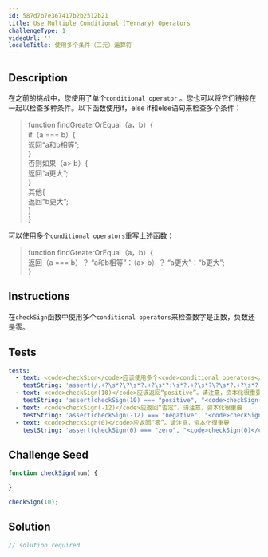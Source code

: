 ```yaml
---
id: 587d7b7e367417b2b2512b21
title: Use Multiple Conditional (Ternary) Operators
challengeType: 1
videoUrl: ''
localeTitle: 使用多个条件（三元）运算符
---
```


## Description
<section id="description">在之前的挑战中，您使用了单个<code>conditional operator</code> 。您也可以将它们链接在一起以检查多种条件。以下函数使用if，else if和else语句来检查多个条件： <blockquote> function findGreaterOrEqual（a，b）{ <br> if（a === b）{ <br>返回“a和b相等”; <br> } <br>否则如果（a&gt; b）{ <br>返回“a更大”; <br> } <br>其他{ <br>返回“b更大”; <br> } <br> } </blockquote>可以使用多个<code>conditional operators</code>重写上述函数： <blockquote> function findGreaterOrEqual（a，b）{ <br>返回（a === b）？ “a和b相等”：（a&gt; b）？ “a更大”：“b更大”; <br> } </blockquote></section>

## Instructions
<section id="instructions">在<code>checkSign</code>函数中使用多个<code>conditional operators</code>来检查数字是正数，负数还是零。 </section>

## Tests
<section id='tests'>

```yml
tests:
  - text: <code>checkSign</code>应该使用多个<code>conditional operators</code>
    testString: 'assert(/.+?\s*?\?\s*?.+?\s*?:\s*?.+?\s*?\?\s*?.+?\s*?:\s*?.+?/gi.test(code), "<code>checkSign</code> should use multiple <code>conditional operators</code>");'
  - text: <code>checkSign(10)</code>应该返回“positive”。请注意，资本化很重要
    testString: 'assert(checkSign(10) === "positive", "<code>checkSign(10)</code> should return "positive". Note that capitalization matters");'
  - text: <code>checkSign(-12)</code>应返回“否定”。请注意，资本化很重要
    testString: 'assert(checkSign(-12) === "negative", "<code>checkSign(-12)</code> should return "negative". Note that capitalization matters");'
  - text: <code>checkSign(0)</code>应返回“零”。请注意，资本化很重要
    testString: 'assert(checkSign(0) === "zero", "<code>checkSign(0)</code> should return "zero". Note that capitalization matters");'

```

</section>

## Challenge Seed
<section id='challengeSeed'>

<div id='js-seed'>

```js
function checkSign(num) {

}

checkSign(10);

```

</div>



</section>

## Solution
<section id='solution'>

```js
// solution required
```
</section>
